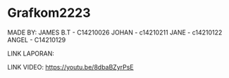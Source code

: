 # Grafkom2223
MADE BY:
JAMES B.T - C14210026
JOHAN - c14210211
JANE - c14210122
ANGEL - C14210129

LINK LAPORAN:


LINK VIDEO:
https://youtu.be/8dbaBZyrPsE



